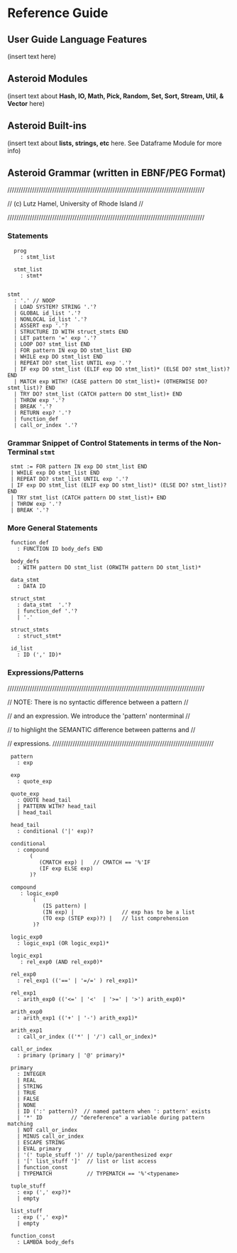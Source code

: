 # Reference Guide

## User Guide Language Features 
(insert text here)

## Asteroid Modules
(insert text about **Hash, IO, Math, Pick, Random, Set, Sort, Stream, Util, & Vector** here)

## Asteroid Built-ins

(insert text about **lists, strings, etc** here. See Dataframe Module for more info)

## Asteroid Grammar (written in EBNF/PEG Format)

////////////////////////////////////////////////////////////////////////////////////////

// (c) Lutz Hamel, University of Rhode Island  //

////////////////////////////////////////////////////////////////////////////////////////

### Statements


      prog
        : stmt_list

      stmt_list
        : stmt*


    stmt
      : '.' // NOOP
      | LOAD SYSTEM? STRING '.'?
      | GLOBAL id_list '.'?
      | NONLOCAL id_list '.'?
      | ASSERT exp '.'?
      | STRUCTURE ID WITH struct_stmts END
      | LET pattern '=' exp '.'?
      | LOOP DO? stmt_list END
      | FOR pattern IN exp DO stmt_list END
      | WHILE exp DO stmt_list END
      | REPEAT DO? stmt_list UNTIL exp '.'?
      | IF exp DO stmt_list (ELIF exp DO stmt_list)* (ELSE DO? stmt_list)? END
      | MATCH exp WITH? (CASE pattern DO stmt_list)+ (OTHERWISE DO? stmt_list)? END
      | TRY DO? stmt_list (CATCH pattern DO stmt_list)+ END
      | THROW exp '.'?
      | BREAK '.'?
      | RETURN exp? '.'?
      | function_def
      | call_or_index '.'?  
  
### Grammar Snippet of Control Statements in terms of the Non-Terminal `stmt`


     stmt := FOR pattern IN exp DO stmt_list END
     | WHILE exp DO stmt_list END
     | REPEAT DO? stmt_list UNTIL exp '.'?
     | IF exp DO stmt_list (ELIF exp DO stmt_list)* (ELSE DO? stmt_list)? END
     | TRY stmt_list (CATCH pattern DO stmt_list)+ END
     | THROW exp '.'?
     | BREAK '.'?

### More General Statements


     function_def
       : FUNCTION ID body_defs END

     body_defs
       : WITH pattern DO stmt_list (ORWITH pattern DO stmt_list)*

     data_stmt
       : DATA ID

     struct_stmt
       : data_stmt  '.'?
       | function_def '.'?
       | '.'

     struct_stmts
       : struct_stmt*

     id_list
       : ID (',' ID)*

### Expressions/Patterns

////////////////////////////////////////////////////////////////////////////////////////

// NOTE: There is no syntactic difference between a pattern                           //

// and an expression. We introduce the 'pattern' nonterminal                          //

// to highlight the SEMANTIC difference between patterns and                          //

// expressions. ////////////////////////////////////////////////////////////////////////


     pattern
       : exp

     exp
       : quote_exp

     quote_exp
       : QUOTE head_tail
       | PATTERN WITH? head_tail
       | head_tail

     head_tail
       : conditional ('|' exp)?

     conditional
       : compound
           (
              (CMATCH exp) |   // CMATCH == '%'IF
              (IF exp ELSE exp)
           )?

     compound
        : logic_exp0
            (
               (IS pattern) |
               (IN exp) |               // exp has to be a list
               (TO exp (STEP exp)?) |   // list comprehension
            )?

     logic_exp0
       : logic_exp1 (OR logic_exp1)*

     logic_exp1
        : rel_exp0 (AND rel_exp0)*

     rel_exp0
       : rel_exp1 (('==' | '=/=' ) rel_exp1)*

     rel_exp1
       : arith_exp0 (('<=' | '<'  | '>=' | '>') arith_exp0)*

     arith_exp0
       : arith_exp1 (('+' | '-') arith_exp1)*

     arith_exp1
       : call_or_index (('*' | '/') call_or_index)*

     call_or_index
       : primary (primary | '@' primary)*

     primary
       : INTEGER
       | REAL
       | STRING
       | TRUE
       | FALSE
       | NONE
       | ID (':' pattern)?  // named pattern when ': pattern' exists
       | '*' ID         // "dereference" a variable during pattern matching
       | NOT call_or_index
       | MINUS call_or_index
       | ESCAPE STRING
       | EVAL primary
       | '(' tuple_stuff ')' // tuple/parenthesized expr
       | '[' list_stuff ']'  // list or list access
       | function_const
       | TYPEMATCH           // TYPEMATCH == '%'<typename>

     tuple_stuff
       : exp (',' exp?)*
       | empty

     list_stuff
       : exp (',' exp)*
       | empty

     function_const
       : LAMBDA body_defs
